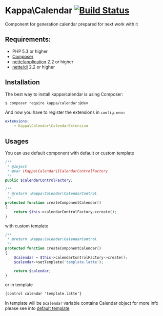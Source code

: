 # Kappa\Calendar [![Build Status](https://travis-ci.org/Kappa-org/Calendar.png?branch=master)](https://travis-ci.org/Kappa-org/Calendar)

Component for generation calendar prepared for next work with it

## Requirements:

* PHP 5.3 or higher
* [Composer](http://getcomposer.org/)
* [nette/application](https://github.com/nette/application) 2.2 or higher
* [nette/di](https://github.com/nette/di) 2.2 or higher

## Installation
The best way to install kappa/calendar is using Composer:
```bash
$ composer require kappa/calendar:@dev
```
And now you have to register the extensions in ```config.neon```

```yaml
extensions:
	- Kappa\Calendar\CalendarExtension
```

## Usages

You can use default component with default or custom template

```php
/**
 * @inject
 * @var \Kappa\Calendar\ICalendarControlFactory
 */
public $calendarControlFactory;

/**
 * @return \Kappa\Calendar\CalendarControl
 */
protected function createComponentCalendar()
{
	return $this->calendarControlFactory->create();
}
```

with custom template

```php
/**
 * @return \Kappa\Calendar\CalendarControl
 */
protected function createComponentCalendar()
{
	$calendar = $this->calendarControlFactory->create();
	$calendar->setTemplate('template.latte');

	return $calendar;
}
```

or in template

```html
{control calendar 'template.latte'}
```

In template will be ```$calendar``` variable contains Calendar object for more info please see into
[default template](https://github.com/Kappa-app/Calendar/blob/master/src/Kappa/Calendar/templates/calendar.latte)